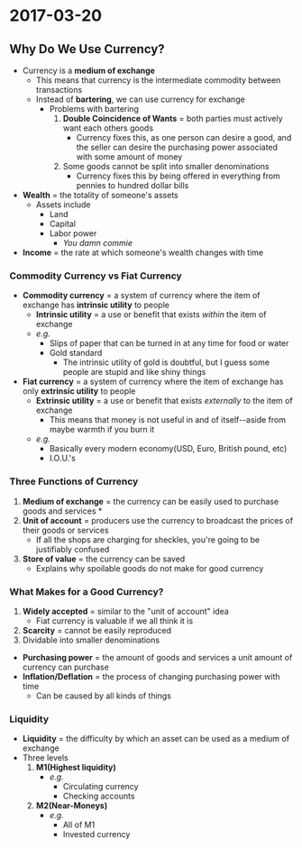 # 2017-03-20

## Why Do We Use Currency?
- Currency is a **medium of exchange**
    * This means that currency is the intermediate commodity between transactions
    * Instead of **bartering**, we can use currency for exchange
        + Problems with bartering
            1. **Double Coincidence of Wants** = both parties must actively want each others goods
                - Currency fixes this, as one person can desire a good, and the seller can desire the purchasing power associated with some amount of money
            2. Some goods cannot be split into smaller denominations
                - Currency fixes this by being offered in everything from pennies to hundred dollar bills
- **Wealth** = the totality of someone's assets
    * Assets include
        + Land
        + Capital
        + Labor power
            - *You damn commie*
- **Income** = the rate at which someone's wealth changes with time

### Commodity Currency vs Fiat Currency
- **Commodity currency** = a system of currency where the item of exchange has **intrinsic utility** to people
    * **Intrinsic utility** = a use or benefit that exists *within* the item of exchange
    * *e.g.*
        + Slips of paper that can be turned in at any time for food or water
        + Gold standard
            - The intrinsic utility of gold is doubtful, but I guess some people are stupid and like shiny things
- **Fiat currency** = a system of currency where the item of exchange has only **extrinsic utility** to people
    * **Extrinsic utility** = a use or benefit that exists *externally* to the item of exchange
        + This means that money is not useful in and of itself--aside from maybe warmth if you burn it
    * *e.g.*
        - Basically every modern economy(USD, Euro, British pound, etc)
        - I.O.U.'s

### Three Functions of Currency
1. **Medium of exchange** = the currency can be easily used to purchase goods and services
    *
2. **Unit of account** = producers use the currency to broadcast the prices of their goods or services
    * If all the shops are charging for sheckles, you're going to be justifiably confused
3. **Store of value** = the currency can be saved
    * Explains why spoilable goods do not make for good currency

### What Makes for a Good Currency?
1. **Widely accepted** = similar to the "unit of account" idea
    * Fiat currency is valuable if we all think it is
2. **Scarcity** = cannot be easily reproduced
3. Dividable into smaller denominations
- **Purchasing power** = the amount of goods and services a unit amount of currency can purchase
- **Inflation/Deflation** = the process of changing purchasing power with time
    * Can be caused by all kinds of things

### Liquidity
- **Liquidity** = the difficulty by which an asset can be used as a medium of exchange
- Three levels
    1. **M1(Highest liquidity)**
        * *e.g.*
            + Circulating currency
            + Checking accounts
    2. **M2(Near-Moneys)**
        * *e.g.*
            + All of M1
            + Invested currency
